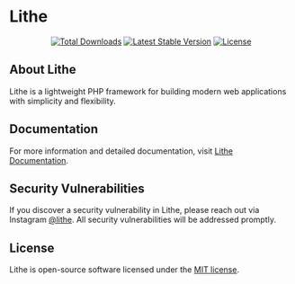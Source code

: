 # Lithe

<p align="center">
<a href="https://packagist.org/packages/lithecore/lithe"><img src="https://img.shields.io/packagist/dt/lithecore/lithe" alt="Total Downloads"></a>
<a href="https://packagist.org/packages/lithecore/lithe"><img src="https://img.shields.io/packagist/v/lithecore/lithe" alt="Latest Stable Version"></a>
<a href="https://packagist.org/packages/lithecore/lithe"><img src="https://img.shields.io/packagist/l/lithecore/lithe" alt="License"></a>
</p>

## About Lithe

Lithe is a lightweight PHP framework for building modern web applications with simplicity and flexibility.

## Documentation

For more information and detailed documentation, visit [Lithe Documentation](https://lithecore.vercel.app).

## Security Vulnerabilities

If you discover a security vulnerability in Lithe, please reach out via Instagram [@lithe](https://instagram.com/lithe.php). All security vulnerabilities will be addressed promptly.

## License

Lithe is open-source software licensed under the [MIT license](https://opensource.org/licenses/MIT).
